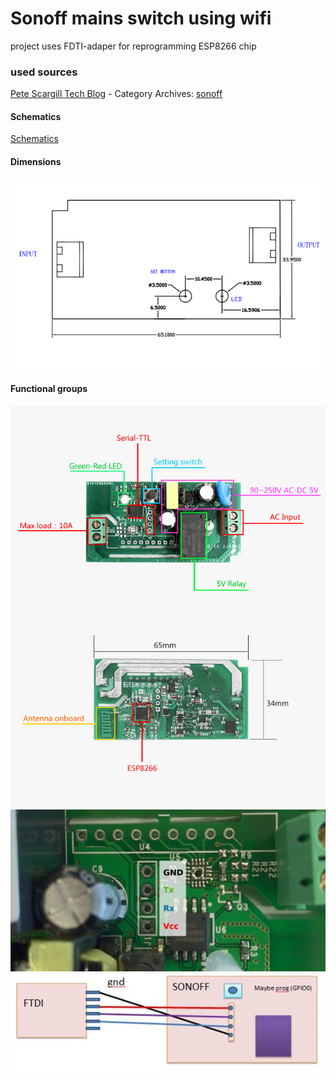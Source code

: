 # Sonoff mains switch using wifi

project uses FDTI-adaper for reprogramming ESP8266 chip

### used sources
[Pete Scargill Tech Blog][1] - Category Archives: [sonoff][2]

#### Schematics
[Schematics][3]

#### Dimensions
![Dimensions][4]

#### Functional groups
![parts][5]
![UART][6]
![FDTI][7]

<!-- References -->
[1]: http://tech.scargill.net/ "Scargill's Tech Blog"
[2]: http://tech.scargill.net/category/sonoff/ "Scargill's Tech Blog - sonoff"
[3]: Sonoff-schematic.pdf "schematics"
[4]: Sonoff-dimension.png "dimensions"
[5]: sonoff-parts-without-433.jpg
[6]: UART-port.png
[7]: FTDI_2_Sonoff.jpg



